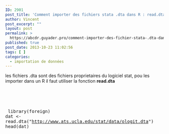 ```yaml
---
ID: 2901
post_title: 'Comment importer des fichiers stata .dta dans R : read.dta'
author: Vincent
post_excerpt: ""
layout: post
permalink: >
  https://abcdr.guyader.pro/comment-importer-des-fichier-stata-.dta-dans-r-read.dta/
published: true
post_date: 2013-10-23 11:02:56
tags: [ ]
categories:
  - importation de données
---
```

les fichiers .dta sont des fichiers proprietaires du logiciel stat, pou les importer dans un R il faut utiliser la fonction <strong>read.dta</strong><br /><br /><br /> <pre lang='rsplus'><br /><br /> library(foreign) <br />dat &lt;- read.dta("http://www.ats.ucla.edu/stat/data/ologit.dta") head(dat)<br /><br /></pre>